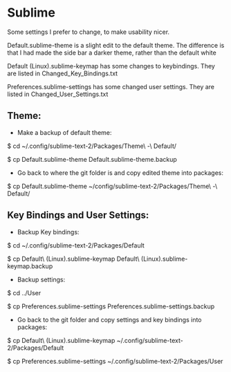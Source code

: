 Sublime
=======

Some settings I prefer to change, to make usability nicer.

Default.sublime-theme is a slight edit to the default theme. The difference
is that I had made the side bar a darker theme, rather than the default white

Default (Linux).sublime-keymap has some changes to keybindings. They are listed
in Changed_Key_Bindings.txt

Preferences.sublime-settings has some changed user settings. They are listed in
Changed_User_Settings.txt


Theme:
--------
- Make a backup of default theme:

$ cd ~/.config/sublime-text-2/Packages/Theme\ -\ Default/

$ cp Default.sublime-theme Default.sublime-theme.backup


- Go back to where the git folder is and copy edited theme into packages:

$ cp Default.sublime-theme ~/config/sublime-text-2/Packages/Theme\ -\ Default/


Key Bindings and User Settings:
--------------------------------
- Backup Key bindings:

$ cd ~/.config/sublime-text-2/Packages/Default

$ cp Default\ \(Linux\).sublime-keymap Default\ \(Linux\).sublime-keymap.backup

- Backup settings:

$ cd ../User

$ cp Preferences.sublime-settings Preferences.sublime-settings.backup


- Go back to the git folder and copy settings and key bindings into packages:

$ cp Default\ \(Linux\).sublime-keymap ~/.config/sublime-text-2/Packages/Default

$ cp Preferences.sublime-settings ~/.config/sublime-text-2/Packages/User